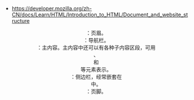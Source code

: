 - https://developer.mozilla.org/zh-CN/docs/Learn/HTML/Introduction_to_HTML/Document_and_website_structure


<header>：页眉。
<nav>：导航栏。
<main>：主内容。主内容中还可以有各种子内容区段，可用<article>、<section> 和 <div> 等元素表示。
<aside>：侧边栏，经常嵌套在 <main> 中。
<footer>：页脚。

